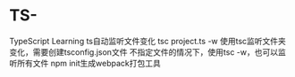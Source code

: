 # TS-
TypeScript Learning
ts自动监听文件变化 tsc project.ts -w
使用tsc监听文件夹变化，需要创建tsconfig.json文件
不指定文件的情况下，使用tsc -w，也可以监听所有文件
npm init生成webpack打包工具